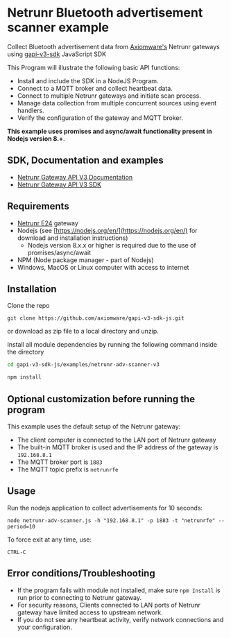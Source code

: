# Netrunr Bluetooth advertisement scanner example

Collect Bluetooth advertisement data from [Axiomware's](http://www.axiomware.com) Netrunr gateways using [gapi-v3-sdk](https://github.com/axiomware/gapi-v3-sdk-js.git) JavaScript SDK

This Program will illustrate the following basic API functions:
- Install and include the SDK in a NodeJS Program.
- Connect to a MQTT broker and collect heartbeat data.
- Connect to multiple Netrunr gateways and initiate scan process.
- Manage data collection from multiple concurrent sources using event handlers.
- Verify the configuration of the gateway and MQTT broker.

**This example uses promises and async/await functionality present in Nodejs version 8.+**.

## SDK, Documentation and examples
- [Netrunr Gateway API V3 Documentation](http://www.axiomware.com/apidocs/index.html)
- [Netrunr Gateway API V3 SDK](https://github.com/axiomware/gapi-v3-sdk-js.git)

## Requirements

- [Netrunr E24](https://www.axiomware.com/netrunr-e24-product/) gateway
- Nodejs (see [https://nodejs.org/en/](https://nodejs.org/en/) for download and installation instructions)
  - Nodejs version 8.x.x or higher is required due to the use of promises/async/await
- NPM (Node package manager - part of Nodejs)   
- Windows, MacOS or Linux computer with access to internet

## Installation

Clone the repo

`git clone https://github.com/axiomware/gapi-v3-sdk-js.git`

or download as zip file to a local directory and unzip.

Install all module dependencies by running the following command inside the directory

```bash
cd gapi-v3-sdk-js/examples/netrunr-adv-scanner-v3

npm install
```

## Optional customization before running the program
This example uses the default setup of the Netrunr gateway:
- The client computer is connected to the LAN port of Netrunr gateway
- The built-in MQTT broker is used and the IP address of the gateway is `192.168.8.1`
- The MQTT broker port is `1883`
- The MQTT topic prefix is `netrunrfe`

## Usage

Run the nodejs application to collect advertisements for 10 seconds:

`node netrunr-adv-scanner.js -h "192.168.8.1" -p 1883 -t "netrunrfe" --period=10`

To force exit at any time, use:

`CTRL-C`  

## Error conditions/Troubleshooting

- If the program fails with module not installed, make sure `npm Install` is run prior to connecting to Netrunr gateway.
- For security reasons, Clients connected to LAN ports of Netrunr gateway have limited access to upstream network.
- If you do not see any heartbeat activity, verify network connections and your configuration.
